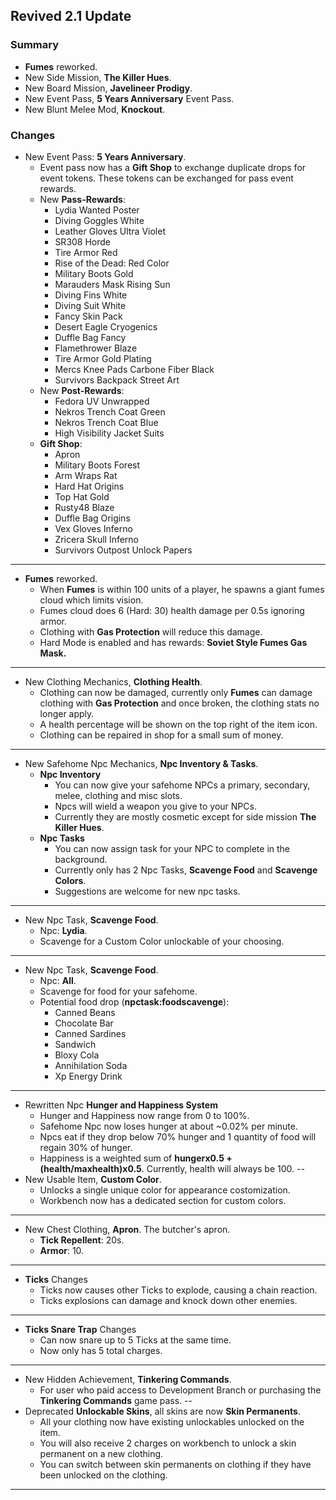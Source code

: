 ## Revived 2.1 Update

### Summary
- **Fumes** reworked.
- New Side Mission, **The Killer Hues**.
- New Board Mission, **Javelineer Prodigy**.
- New Event Pass, **5 Years Anniversary** Event Pass.
- New Blunt Melee Mod, **Knockout**.

### Changes
- New Event Pass: **5 Years Anniversary**.
    - Event pass now has a **Gift Shop** to exchange duplicate drops for event tokens. These tokens can be exchanged for pass event rewards. 
    - New **Pass-Rewards**: 
        - Lydia Wanted Poster
        - Diving Goggles White
        - Leather Gloves Ultra Violet
        - SR308 Horde
        - Tire Armor Red
        - Rise of the Dead: Red Color
        - Military Boots Gold
        - Marauders Mask Rising Sun
        - Diving Fins White
        - Diving Suit White
        - Fancy Skin Pack
        - Desert Eagle Cryogenics
        - Duffle Bag Fancy
        - Flamethrower Blaze
        - Tire Armor Gold Plating
        - Mercs Knee Pads Carbone Fiber Black
        - Survivors Backpack Street Art
    - New **Post-Rewards**:
        - Fedora UV Unwrapped
        - Nekros Trench Coat Green
        - Nekros Trench Coat Blue
        - High Visibility Jacket Suits
    - **Gift Shop**:
        - Apron
        - Military Boots Forest
        - Arm Wraps Rat
        - Hard Hat Origins
        - Top Hat Gold
        - Rusty48 Blaze
        - Duffle Bag Origins
        - Vex Gloves Inferno
        - Zricera Skull Inferno
        - Survivors Outpost Unlock Papers
---
- **Fumes** reworked.
    - When **Fumes** is within 100 units of a player, he spawns a giant fumes cloud which limits vision.
    - Fumes cloud does 6 (Hard: 30) health damage per 0.5s ignoring armor.
    - Clothing with **Gas Protection** will reduce this damage.
    - Hard Mode is enabled and has rewards: **Soviet Style Fumes Gas Mask.**
---
- New Clothing Mechanics, **Clothing Health**.
    - Clothing can now be damaged, currently only **Fumes** can damage clothing with **Gas Protection** and once broken, the clothing stats no longer apply.
    - A health percentage will be shown on the top right of the item icon.
    - Clothing can be repaired in shop for a small sum of money.
---
- New Safehome Npc Mechanics, **Npc Inventory & Tasks**.
    - **Npc Inventory**
        - You can now give your safehome NPCs a primary, secondary, melee, clothing and misc slots.
        - Npcs will wield a weapon you give to your NPCs.
        - Currently they are mostly cosmetic except for side mission **The Killer Hues**.
    - **Npc Tasks**
        - You can now assign task for your NPC to complete in the background.
        - Currently only has 2 Npc Tasks, **Scavenge Food** and **Scavenge Colors**.
        - Suggestions are welcome for new npc tasks.
---
- New Npc Task, **Scavenge Food**.
    - Npc: **Lydia**.
    - Scavenge for a Custom Color unlockable of your choosing.
---
- New Npc Task, **Scavenge Food**.
    - Npc: **All**.
    - Scavenge for food for your safehome.
    - Potential food drop (**npctask:foodscavenge**):
        - Canned Beans
        - Chocolate Bar
        - Canned Sardines
        - Sandwich
        - Bloxy Cola
        - Annihilation Soda
        - Xp Energy Drink
---
- Rewritten Npc **Hunger and Happiness System**
    - Hunger and Happiness now range from 0 to 100%.
    - Safehome Npc now loses hunger at about ~0.02% per minute.
    - Npcs eat if they drop below 70% hunger and 1 quantity of food will regain 30% of hunger.
    - Happiness is a weighted sum of **hungerx0.5 + (health/maxhealth)x0.5**. Currently, health will always be 100.
--
- New Usable Item, **Custom Color**.
    - Unlocks a single unique color for appearance costomization.
    - Workbench now has a dedicated section for custom colors.
---
- New Chest Clothing, **Apron**. The butcher's apron.
    - **Tick Repellent**: 20s.
    - **Armor**: 10.
---
- **Ticks** Changes
    - Ticks now causes other Ticks to explode, causing a chain reaction.
    - Ticks explosions can damage and knock down other enemies.
---
- **Ticks Snare Trap** Changes
    - Can now snare up to 5 Ticks at the same time.
    - Now only has 5 total charges.
---
- New Hidden Achievement, **Tinkering Commands**.
    - For user who paid access to Development Branch or purchasing the **Tinkering Commands** game pass.
--
- Deprecated **Unlockable Skins**, all skins are now **Skin Permanents**.
    - All your clothing now have existing unlockables unlocked on the item.
    - You will also receive 2 charges on workbench to unlock a skin permanent on a new clothing.
    - You can switch between skin permanents on clothing if they have been unlocked on the clothing.
---